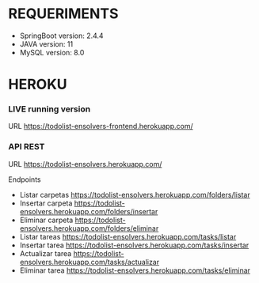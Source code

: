 # REQUERIMENTS

* SpringBoot version: 2.4.4
* JAVA version: 11
* MySQL version: 8.0
                                           
# HEROKU                  
                                            
### LIVE running version
URL https://todolist-ensolvers-frontend.herokuapp.com/

### API REST 

URL
https://todolist-ensolvers.herokuapp.com/

Endpoints
* Listar carpetas
https://todolist-ensolvers.herokuapp.com/folders/listar
* Insertar carpeta
https://todolist-ensolvers.herokuapp.com/folders/insertar
* Eliminar carpeta
https://todolist-ensolvers.herokuapp.com/folders/eliminar
* Listar tareas
https://todolist-ensolvers.herokuapp.com/tasks/listar
* Insertar tarea
https://todolist-ensolvers.herokuapp.com/tasks/insertar
* Actualizar tarea
https://todolist-ensolvers.herokuapp.com/tasks/actualizar
* Eliminar tarea
https://todolist-ensolvers.herokuapp.com/tasks/eliminar
